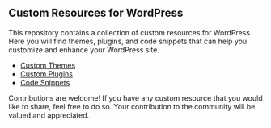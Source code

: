 ## Custom Resources for WordPress

This repository contains a collection of custom resources for WordPress. Here you will find themes, plugins, and code snippets that can help you customize and enhance your WordPress site.

- [Custom Themes](themes/)
- [Custom Plugins](plugins/)
- [Code Snippets](snippets/)

Contributions are welcome! If you have any custom resource that you would like to share, feel free to do so. Your contribution to the community will be valued and appreciated.

